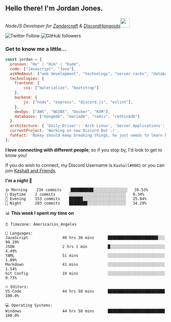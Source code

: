 <h2> Hello there! I'm Jordan Jones.</h2>
<p><em>NodeJS Developer for <a href="https://github.com/Zandercraft">Zandercraft</a> & <a href="https://github.com/DiscordHangouts">DiscordHangouts</a><img src="https://media.giphy.com/media/WUlplcMpOCEmTGBtBW/giphy.gif" width="30"></em></p>

![Twitter Follow](https://img.shields.io/twitter/follow/kashalls?label=Follow)
![GitHub followers](https://img.shields.io/github/followers/kashalls?label=Follow&style=social)

### Get to know me a little...

```javascript
const jordan = {
  pronoun: "He" | "Him" | "Dude",
  code: ["Javascript", "Java"],
  askMeAbout: ["web development", "technology", "server racks", "databases"],
  technologies: {
    frontend: {
        css: ["materialize", "bootstrap"]
    },
    backend: {
        js: ["node", "express", "discord.js", "eslint"],
    },
    devOps: ["AWS", "NGINX", "Docker", "KVM"],
    databases: ["mongodb", "mariadb", "redis", "rethinkdb"]
  },
  architecture: { 'Daily Driver': 'Arch Linux', 'Server Applications': 'Ubuntu Focal' },
  currentProject: 'Working on new Discord Bot :)',
  funFact: 'Rokey should keep breaking things, he just needs to learn how to fix them.'
};
```

<b>I love connecting with different people</b>, so if you stop by, I'd look to get to know you!

If you do wish to connect, my Discord Username is `Kashall#0001` or you can join <a href="https://discord.gg/Xv7WKN">Kashall and Friends</a>.

<!--START_SECTION:waka-->
**I'm a night 🦉** 

```text
🌞 Morning    234 commits    ██████████░░░░░░░░░░░░░░░   39.53% 
🌆 Daytime    2 commits      ░░░░░░░░░░░░░░░░░░░░░░░░░   0.34% 
🌃 Evening    153 commits    ██████░░░░░░░░░░░░░░░░░░░   25.84% 
🌙 Night      203 commits    ████████░░░░░░░░░░░░░░░░░   34.29%

```


📊 **This week I spent my time on** 

```text
⌚︎ Timezone: America/Los_Angeles

💬 Languages: 
JavaScript               40 hrs 36 mins      ██████████████████████░░░   90.29% 
JSON                     2 hrs 1 min         █░░░░░░░░░░░░░░░░░░░░░░░░   4.49% 
YAML                     51 mins             ░░░░░░░░░░░░░░░░░░░░░░░░░   1.89% 
Markdown                 41 mins             ░░░░░░░░░░░░░░░░░░░░░░░░░   1.54% 
Git Config               19 mins             ░░░░░░░░░░░░░░░░░░░░░░░░░   0.73%

🔥 Editors: 
VS Code                  44 hrs 58 mins      █████████████████████████   100.0%

💻 Operating Systems: 
Windows                  44 hrs 58 mins      █████████████████████████   100.0%

```


<!--END_SECTION:waka-->

